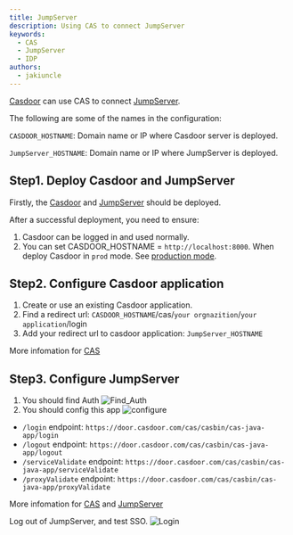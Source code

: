 ```yaml
---
title: JumpServer
description: Using CAS to connect JumpServer
keywords:
  - CAS
  - JumpServer
  - IDP
authors:
  - jakiuncle
---
```


[Casdoor](/docs/basic/server-installation) can use CAS to connect [JumpServer](https://github.com/jumpserver/jumpserver/).

The following are some of the names in the configuration:

`CASDOOR_HOSTNAME`: Domain name or IP where Casdoor server is deployed.

`JumpServer_HOSTNAME`: Domain name or IP where JumpServer is deployed.

## Step1. Deploy Casdoor and JumpServer

Firstly, the [Casdoor](/docs/basic/server-installation) and [JumpServer](https://github.com/jumpserver/jumpserver/) should be deployed.

After a successful deployment, you need to ensure:

1. Casdoor can be logged in and used normally.
2. You can set CASDOOR_HOSTNAME = `http://localhost:8000`. When deploy Casdoor in `prod` mode. See [production mode](https://casdoor.org/docs/basic/server-installation#production-mode).

## Step2. Configure Casdoor application

1. Create or use an existing Casdoor application.
2. Find a redirect url: `CASDOOR_HOSTNAME`/cas/`your orgnazition`/`your application`/login
3. Add your redirect url to casdoor application: `JumpServer_HOSTNAME`

More infomation for [CAS](https://casdoor.org/docs/how-to-connect/cas)

## Step3. Configure JumpServer

1. You should find Auth ![Find_Auth](/img/integration/python/jumpServer/Auth.png)
2. You should config this app ![configure](/img/integration/python/jumpServer/jumpServer.png)

- `/login` endpoint: `https://door.casdoor.com/cas/casbin/cas-java-app/login`
- `/logout` endpoint: `https://door.casdoor.com/cas/casbin/cas-java-app/logout`
- `/serviceValidate` endpoint: `https://door.casdoor.com/cas/casbin/cas-java-app/serviceValidate`
- `/proxyValidate` endpoint: `https://door.casdoor.com/cas/casbin/cas-java-app/proxyValidate`

More infomation for [CAS](https://casdoor.org/docs/how-to-connect/cas) and [JumpServer](https://docs.jumpserver.org/zh/master/admin-guide/authentication/cas/)

Log out of JumpServer, and test SSO. ![Login](/img/integration/python/jumpServer/login.gif)
